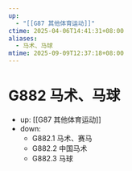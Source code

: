 ```yaml
---
up:
  - "[[G87 其他体育运动]]"
ctime: 2025-04-06T14:41:31+08:00
aliases:
  - 马术、马球
mtime: 2025-09-09T12:37:18+08:00
---
```


# G882 马术、马球

- up: [[G87 其他体育运动]]
- down:	
	- G882.1 马术、赛马
	- G882.2 中国马术
	- G882.3 马球
	
